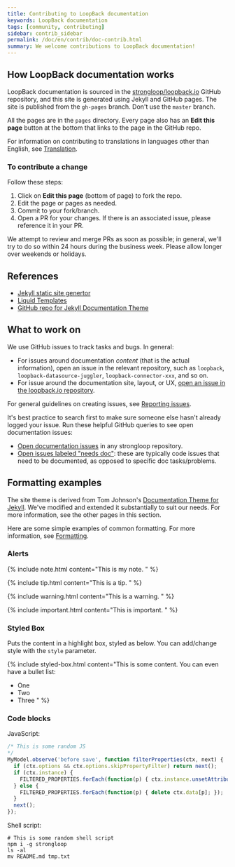 ```yaml
---
title: Contributing to LoopBack documentation
keywords: LoopBack documentation
tags: [community, contributing]
sidebar: contrib_sidebar
permalink: /doc/en/contrib/doc-contrib.html
summary: We welcome contributions to LoopBack documentation!
---
```


## How LoopBack documentation works

LoopBack documentation is sourced in the [strongloop/loopback.io](https://github.com/strongloop/loopback.io/)
GitHub repository, and this site is generated using Jekyll and GitHub pages.  The site is published from the `gh-pages` branch.  Don't use the `master` branch.

All the pages are in the `pages` directory.  Every page also has an **Edit this page** button at the bottom
that links to the page in the GitHub repo.  

For information on contributing to translations in languages other than English, see [Translation](translation.html).

### To contribute a change

Follow these steps:

1. Click on **Edit this page** (bottom of page) to fork the repo.
1. Edit the page or pages as needed.
1. Commit to your fork/branch.
1. Open a PR for your changes.  If there is an associated issue, please reference it in your PR.

We attempt to review and merge PRs as soon as possible; in general, we'll try to do so within 24 hours during the business week.  Please allow longer over weekends or holidays.

## References

- [Jekyll static site genertor](https://jekyllrb.com/)
- [Liquid Templates](https://shopify.github.io/liquid/)
- [GitHub repo for Jekyll Documentation Theme](https://github.com/tomjohnson1492/documentation-theme-jekyll)

## What to work on

We use GitHub issues to track tasks and bugs.  In general:

- For issues around documentation _content_ (that is the actual information), open an issue in the relevant repository, such as `loopback`, `loopback-datasource-juggler`, `loopback-connector-xxx`, and so on.
- For issue around the documentation site, layout, or UX, [open an issue in the loopback.io repository](https://github.com/strongloop/loopback.io/issues/new).

For general guidelines on creating issues, see [Reporting issues](Reporting-issues.html).

It's best practice to search first to make sure someone else hasn't already logged your issue.
Run these helpful GitHub queries to see open documentation issues:

- [Open documentation issues](https://github.com/issues?utf8=%E2%9C%93&q=is%3Aopen+is%3Aissue+label%3Adoc+org%3Astrongloop+) in any strongloop repository.
- [Open issues labeled "needs doc"](https://github.com/issues?utf8=%E2%9C%93&q=is%3Aopen+is%3Aissue+label%3Aneeds-doc+org%3Astrongloop+):  these are typically code issues that need to be documented, as opposed to specific doc tasks/problems.

## Formatting examples

The site theme is derived from
Tom Johnson's [Documentation Theme for Jekyll](http://idratherbewriting.com/documentation-theme-jekyll/).
We've modified and extended it substantially to suit our needs.  For more information, see the
other pages in this section.

Here are some simple examples of common formatting.  For more information, see [Formatting](formatting.html).

### Alerts

{% include note.html content="This is my note.
" %}

{% include tip.html content="This is a tip.
" %}

{% include warning.html content="This is a warning.
" %}

{% include important.html content="This is important.
" %}

### Styled Box

Puts the content in a highlight box, styled as below.  You can add/change style
with the `style` parameter.

{% include styled-box.html content="This is some content.  You can even have a bullet list:

- One
- Two
- Three
" %}

### Code blocks

JavaScript:

```javascript
/* This is some random JS
*/
MyModel.observe('before save', function filterProperties(ctx, next) {
  if (ctx.options && ctx.options.skipPropertyFilter) return next();
  if (ctx.instance) {
    FILTERED_PROPERTIES.forEach(function(p) { ctx.instance.unsetAttribute(p); });
  } else {
    FILTERED_PROPERTIES.forEach(function(p) { delete ctx.data[p]; });
  }
  next();
});
```

Shell script:

```shell
# This is some random shell script
npm i -g strongloop
ls -al
mv README.md tmp.txt
```
